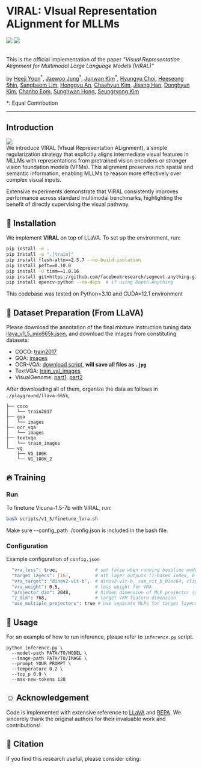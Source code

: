 # VIRAL: VIsual Representation ALignment for MLLMs
<a href="https://arxiv.org/abs/XXXX.XXXXX"><img src="https://img.shields.io/badge/arXiv-XXXX.XXXXX-%23B31B1B"></a>
<a href="https://cvlab-kaist.github.io/VIRAL"><img src="https://img.shields.io/badge/Project%20Page-online-brightgreen"></a>  
<br>

This is the official implementation of the paper *"Visual Representation Alignment for Multimodal Large Language Models (VIRAL)"*  

by [Heeji Yoon](https://scholar.google.com/citations?user=uZmjqNMAAAAJ&hl=en)<sup>&#42;</sup>, [Jaewoo Jung](https://crepejung00.github.io/)<sup>&#42;</sup>, [Junwan Kim](https://junwankimm.github.io/)<sup>&#42;</sup>, [Hyungyu Choi](https://hyungyu-choi.github.io/), [Heeseong Shin](https://hsshin98.github.io/), [Sangbeom Lim](https://sites.google.com/view/sangbeomlim/home), [Honggyu An](https://hg010303.github.io/), [Chaehyun Kim](https://kchyun.github.io/), [Jisang Han](https://onground-korea.github.io/), [Donghyun Kim](https://cs-people.bu.edu/donhk/), [Chanho Eom](https://pailab.cau.ac.kr/members/faculty), [Sunghwan Hong](https://sunghwanhong.github.io/), [Seungryong Kim](https://cvlab.kaist.ac.kr/members/faculty)

\*: Equal Contribution <br>  

---
## Introduction
![](images/teaser_full.png)<br>
We introduce VIRAL (VIsual Representation ALignment), a simple regularization strategy that explicitly aligns intermediate visual features in MLLMs with representations from pretrained vision encoders or stronger vision foundation models (VFMs). This alignment preserves rich spatial and semantic information, enabling MLLMs to reason more effectively over complex visual inputs.

Extensive experiments demonstrate that VIRAL consistently improves performance across standard multimodal benchmarks, highlighting the benefit of directly supervising the visual pathway. 


## 🔧 Installation
We implement **VIRAL** on top of LLaVA. To set up the environment, run:  

```bash
pip install -e .
pip install -e ".[train]"
pip install flash-attn==2.5.7 --no-build-isolation
pip install peft==0.10.0
pip install -U timm==1.0.16
pip install git+https://github.com/facebookresearch/segment-anything.git  # if using SAM
pip install opencv-python --no-deps  # if using Depth-Anything
```
This codebase was tested on Python=3.10 and CUDA=12.1 environment

## 💾 Dataset Preparation (From LLaVA)
Please download the annotation of the final mixture instruction tuning data [llava_v1_5_mix665k.json](https://huggingface.co/datasets/liuhaotian/LLaVA-Instruct-150K/blob/main/llava_v1_5_mix665k.json), and download the images from constituting datasets:

- COCO: [train2017](http://images.cocodataset.org/zips/train2017.zip)
- GQA: [images](https://downloads.cs.stanford.edu/nlp/data/gqa/images.zip)
- OCR-VQA: [download script](https://drive.google.com/drive/folders/1_GYPY5UkUy7HIcR0zq3ZCFgeZN7BAfm_?usp=sharing), **will save all files as `.jpg`**
- TextVQA: [train_val_images](https://dl.fbaipublicfiles.com/textvqa/images/train_val_images.zip)
- VisualGenome: [part1](https://cs.stanford.edu/people/rak248/VG_100K_2/images.zip), [part2](https://cs.stanford.edu/people/rak248/VG_100K_2/images2.zip)

After downloading all of them, organize the data as follows in `./playground/llava-665k`,

```
├── coco
│   └── train2017
├── gqa
│   └── images
├── ocr_vqa
│   └── images
├── textvqa
│   └── train_images
└── vg
    ├── VG_100K
    └── VG_100K_2
```

## 🔥 Training
### Run
To finetune Vicuna-1.5-7b with VIRAL, run:

```bash
bash scripts/v1_5/finetune_lora.sh
```
Make sure --config_path ./config.json is included in the bash file.

### Configuration
Example configuration of `config.json`
```bash
  "vra_loss": true,              # set false when running baseline model
  "target_layers": [16],         # nth layer outputs (1-based index, 0 denotes LLM input)
  "vra_target": "dinov2-vit-b",  # dinov2-vit-b, sam_vit_b_01ec64, clip, radio_v2.5-b, c-radio_v3-b, depth_anything_v2_vitb
  "vra_weight": 0.5,             # loss weight for VRA
  "projector_dim": 2048,         # hidden dimension of MLP projector (default: 2048)
  "z_dim": 768,                  # target VFM feature dimension
  "use_multiple_projectors": true # use separate MLPs for target layers (default: false)
```

## 🚀 Usage
For an example of how to run inference, please refer to `inference.py` script.

```
python inference.py \
  --model-path PATH/TO/MODEL \
  --image-path PATH/TO/IMAGE \
  --prompt YOUR PROMPT \
  --temperature 0.2 \
  --top_p 0.9 \
  --max-new-tokens 128
```

## ☺️ Acknowledgement
Code is implemented with extensive reference to [LLaVA](https://github.com/haotian-liu/LLaVA) and [REPA](https://github.com/sihyun-yu/REPA). We sincerely thank the original authors for their invaluable work and contributions!

## 📑 Citation
If you find this research useful, please consider citing:
```
```